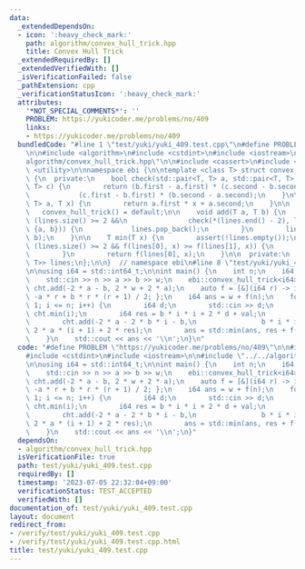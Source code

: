```yaml
---
data:
  _extendedDependsOn:
  - icon: ':heavy_check_mark:'
    path: algorithm/convex_hull_trick.hpp
    title: Convex Hull Trick
  _extendedRequiredBy: []
  _extendedVerifiedWith: []
  _isVerificationFailed: false
  _pathExtension: cpp
  _verificationStatusIcon: ':heavy_check_mark:'
  attributes:
    '*NOT_SPECIAL_COMMENTS*': ''
    PROBLEM: https://yukicoder.me/problems/no/409
    links:
    - https://yukicoder.me/problems/no/409
  bundledCode: "#line 1 \"test/yuki/yuki_409.test.cpp\"\n#define PROBLEM \"https://yukicoder.me/problems/no/409\"\
    \n\n#include <algorithm>\n#include <cstdint>\n#include <iostream>\n\n#line 2 \"\
    algorithm/convex_hull_trick.hpp\"\n\n#include <cassert>\n#include <deque>\n#include\
    \ <utility>\n\nnamespace ebi {\n\ntemplate <class T> struct convex_hull_trick\
    \ {\n  private:\n    bool check(std::pair<T, T> a, std::pair<T, T> b, std::pair<T,\
    \ T> c) {\n        return (b.first - a.first) * (c.second - b.second) >=\n   \
    \            (c.first - b.first) * (b.second - a.second);\n    }\n\n    T f(std::pair<T,\
    \ T> a, T x) {\n        return a.first * x + a.second;\n    }\n\n  public:\n \
    \   convex_hull_trick() = default;\n\n    void add(T a, T b) {\n        while\
    \ (lines.size() >= 2 &&\n               check(*(lines.end() - 2), lines.back(),\
    \ {a, b})) {\n            lines.pop_back();\n        }\n        lines.emplace_back(a,\
    \ b);\n    }\n\n    T min(T x) {\n        assert(!lines.empty());\n        while\
    \ (lines.size() >= 2 && f(lines[0], x) >= f(lines[1], x)) {\n            lines.pop_front();\n\
    \        }\n        return f(lines[0], x);\n    }\n\n  private:\n    std::deque<std::pair<T,\
    \ T>> lines;\n};\n\n}  // namespace ebi\n#line 8 \"test/yuki/yuki_409.test.cpp\"\
    \n\nusing i64 = std::int64_t;\n\nint main() {\n    int n;\n    i64 a, b, w;\n\
    \    std::cin >> n >> a >> b >> w;\n    ebi::convex_hull_trick<i64> cht;\n   \
    \ cht.add(-2 * a - b, 2 * w + 2 * a);\n    auto f = [&](i64 r) -> i64 { return\
    \ -a * r + b * r * (r + 1) / 2; };\n    i64 ans = w + f(n);\n    for (int i =\
    \ 1; i <= n; i++) {\n        i64 d;\n        std::cin >> d;\n        i64 val =\
    \ cht.min(i);\n        i64 res = b * i * i + 2 * d + val;\n        res /= 2;\n\
    \        cht.add(-2 * a - 2 * b * i - b,\n                b * i * i + b * i +\
    \ 2 * a * (i + 1) + 2 * res);\n        ans = std::min(ans, res + f(n - i));\n\
    \    }\n    std::cout << ans << '\\n';\n}\n"
  code: "#define PROBLEM \"https://yukicoder.me/problems/no/409\"\n\n#include <algorithm>\n\
    #include <cstdint>\n#include <iostream>\n\n#include \"../../algorithm/convex_hull_trick.hpp\"\
    \n\nusing i64 = std::int64_t;\n\nint main() {\n    int n;\n    i64 a, b, w;\n\
    \    std::cin >> n >> a >> b >> w;\n    ebi::convex_hull_trick<i64> cht;\n   \
    \ cht.add(-2 * a - b, 2 * w + 2 * a);\n    auto f = [&](i64 r) -> i64 { return\
    \ -a * r + b * r * (r + 1) / 2; };\n    i64 ans = w + f(n);\n    for (int i =\
    \ 1; i <= n; i++) {\n        i64 d;\n        std::cin >> d;\n        i64 val =\
    \ cht.min(i);\n        i64 res = b * i * i + 2 * d + val;\n        res /= 2;\n\
    \        cht.add(-2 * a - 2 * b * i - b,\n                b * i * i + b * i +\
    \ 2 * a * (i + 1) + 2 * res);\n        ans = std::min(ans, res + f(n - i));\n\
    \    }\n    std::cout << ans << '\\n';\n}"
  dependsOn:
  - algorithm/convex_hull_trick.hpp
  isVerificationFile: true
  path: test/yuki/yuki_409.test.cpp
  requiredBy: []
  timestamp: '2023-07-05 22:32:04+09:00'
  verificationStatus: TEST_ACCEPTED
  verifiedWith: []
documentation_of: test/yuki/yuki_409.test.cpp
layout: document
redirect_from:
- /verify/test/yuki/yuki_409.test.cpp
- /verify/test/yuki/yuki_409.test.cpp.html
title: test/yuki/yuki_409.test.cpp
---
```

